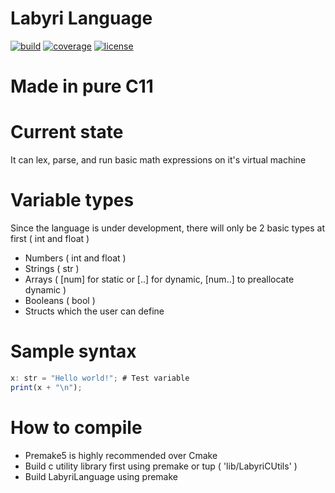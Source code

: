 # Labyri Language

[![build](https://gitlab.com/Ralakus/LabyriLanguage/badges/master/build.svg)](https://gitlab.com/Ralakus/LabyrinthLanguage/pipelines)
[![coverage](https://gitlab.com/Ralakus/LabyriLanguage/badges/master/coverage.svg)](https://gitlab.com/Ralakus/LabyrinthLanguage/-/jobs)
[![license](http://img.shields.io/badge/license-MIT-blue.svg)](./LICENSE)

# Made in pure C11

# Current state
It can lex, parse, and run basic math expressions on it's virtual machine

# Variable types
Since the language is under development, there will only be 2 basic types at first ( int and float )
* Numbers  ( int and float )
* Strings  ( str )
* Arrays   ( [num] for static or [..] for dynamic, [num..] to preallocate dynamic )
* Booleans ( bool )
* Structs which the user can define

# Sample syntax 
```javascript
x: str = "Hello world!"; # Test variable
print(x + "\n");
```

# How to compile
* Premake5 is highly recommended over Cmake
* Build c utility library first using premake or tup ( 'lib/LabyriCUtils' )
* Build LabyriLanguage using premake